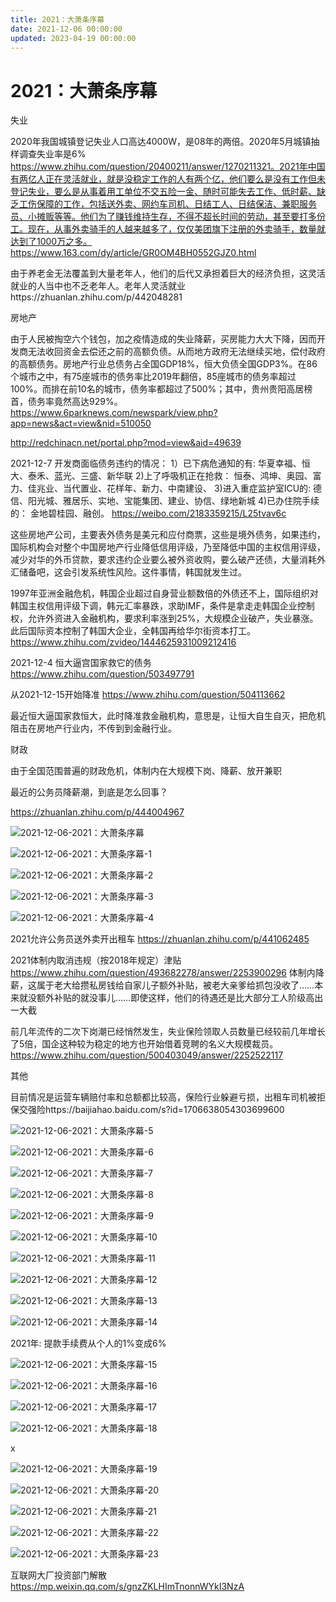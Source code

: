 ```yaml
---
title: 2021：大萧条序幕
date: 2021-12-06 00:00:00
updated: 2023-04-19 00:00:00
---
```


# 2021：大萧条序幕

失业

2020年我国城镇登记失业人口高达4000W，是08年的两倍。2020年5月城镇抽样调查失业率是6% https://www.zhihu.com/question/20400211/answer/1270211321。2021年中国有两亿人正在灵活就业，就是没稳定工作的人有两个亿，他们要么是没有工作但未登记失业，要么是从事着用工单位不交五险一金、随时可能失去工作、低时薪、缺乏工伤保障的工作，包括送外卖、网约车司机、日结工人、日结保洁、兼职服务员、小摊贩等等。他们为了赚钱维持生存，不得不超长时间的劳动，甚至要打多份工。现在，从事外卖骑手的人越来越多了，仅仅美团旗下注册的外卖骑手，数量就达到了1000万之多。https://www.163.com/dy/article/GR0OM4BH0552GJZ0.html

由于养老金无法覆盖到大量老年人，他们的后代又承担着巨大的经济负担，这灵活就业的人当中也不乏老年人。老年人灵活就业https://zhuanlan.zhihu.com/p/442048281

房地产

由于人民被掏空六个钱包，加之疫情造成的失业降薪，买房能力大大下降，因而开发商无法收回资金去偿还之前的高额负债。从而地方政府无法继续买地，偿付政府的高额债务。房地产行业总债务占全国GDP18%，恒大负债全国GDP3%。在86个城市之中，有75座城市的债务率比2019年翻倍，85座城市的债务率超过100%。而排在前10名的城市，债务率都超过了500%；其中，贵州贵阳高居榜首，债务率竟然高达929%。https://www.6parknews.com/newspark/view.php?app=news&act=view&nid=510050

http://redchinacn.net/portal.php?mod=view&aid=49639

2021-12-7 开发商面临债务违约的情况： 1）已下病危通知的有: 华夏幸福、恒大、泰禾、蓝光、三盛、新华联 2)上了呼吸机正在抢救： 恒泰、鸿坤、奥园、富力、佳兆业、当代置业、花样年、新力、中南建设、 3)进入重症监护室ICU的: 德信、阳光城、雅居乐、实地、宝能集团、建业、协信、绿地新城 4)已办住院手续的： 金地碧桂园、融创。
https://weibo.com/2183359215/L25tvav6c

这些房地产公司，主要表外债务是美元和应付商票，这些是境外债务，如果违约，国际机构会对整个中国房地产行业降低信用评级，乃至降低中国的主权信用评级，减少对华的外币贷款，要求违约企业要么被外资收购，要么破产还债，大量消耗外汇储备吧，这会引发系统性风险。这件事情，韩国就发生过。

1997年亚洲金融危机，韩国企业超过自身营业额数倍的外债还不上，国际组织对韩国主权信用评级下调，韩元汇率暴跌，求助IMF，条件是拿走走韩国企业控制权，允许外资进入金融机构，要求利率涨到25%，大规模企业破产，失业暴涨。此后国际资本控制了韩国大企业，全韩国再给华尔街资本打工。https://www.zhihu.com/zvideo/1444625931009212416

2021-12-4 恒大逼宫国家救它的债务 https://www.zhihu.com/question/503497791

从2021-12-15开始降准 https://www.zhihu.com/question/504113662

最近恒大逼国家救恒大，此时降准救金融机构，意思是，让恒大自生自灭，把危机阻击在房地产行业内，不传到到金融行业。

财政

由于全国范围普遍的财政危机，体制内在大规模下岗、降薪、放开兼职

最近的公务员降薪潮，到底是怎么回事？

https://zhuanlan.zhihu.com/p/444004967

![2021-12-06-2021：大萧条序幕](assets/2021-12-06-2021：大萧条序幕.jpeg)

![2021-12-06-2021：大萧条序幕-1](assets/2021-12-06-2021：大萧条序幕-1.jpeg)

![2021-12-06-2021：大萧条序幕-2](assets/2021-12-06-2021：大萧条序幕-2.jpeg)

![2021-12-06-2021：大萧条序幕-3](assets/2021-12-06-2021：大萧条序幕-3.jpeg)

![2021-12-06-2021：大萧条序幕-4](assets/2021-12-06-2021：大萧条序幕-4.jpeg)

2021允许公务员送外卖开出租车 https://zhuanlan.zhihu.com/p/441062485

2021体制内取消违规（按2018年规定）津贴 https://www.zhihu.com/question/493682278/answer/2253900296 体制内降薪，这属于老大给攒私房钱给自家儿子额外补贴，被老大亲爹给抓包没收了……本来就没额外补贴的就没事儿……即使这样，他们的待遇还是比大部分工人阶级高出一大截

前几年流传的二次下岗潮已经悄然发生，失业保险领取人员数量已经较前几年增长了5倍，国企这种较为稳定的地方也开始借着竞聘的名义大规模裁员。https://www.zhihu.com/question/500403049/answer/2252522117

其他

目前情况是运营车辆赔付率和总额都比较高，保险行业躲避亏损，出租车司机被拒保交强险https://baijiahao.baidu.com/s?id=1706638054303699600

![2021-12-06-2021：大萧条序幕-5](assets/2021-12-06-2021：大萧条序幕-5.jpeg)

![2021-12-06-2021：大萧条序幕-6](assets/2021-12-06-2021：大萧条序幕-6.jpeg)

![2021-12-06-2021：大萧条序幕-7](assets/2021-12-06-2021：大萧条序幕-7.jpeg)

![2021-12-06-2021：大萧条序幕-8](assets/2021-12-06-2021：大萧条序幕-8.jpeg)

![2021-12-06-2021：大萧条序幕-9](assets/2021-12-06-2021：大萧条序幕-9.jpeg)

![2021-12-06-2021：大萧条序幕-10](assets/2021-12-06-2021：大萧条序幕-10.jpeg)

![2021-12-06-2021：大萧条序幕-11](assets/2021-12-06-2021：大萧条序幕-11.jpeg)

![2021-12-06-2021：大萧条序幕-12](assets/2021-12-06-2021：大萧条序幕-12.jpeg)

![2021-12-06-2021：大萧条序幕-13](assets/2021-12-06-2021：大萧条序幕-13.jpeg)

![2021-12-06-2021：大萧条序幕-14](assets/2021-12-06-2021：大萧条序幕-14.jpeg)

2021年: 提款手续费从个人的1%变成6%

![2021-12-06-2021：大萧条序幕-15](assets/2021-12-06-2021：大萧条序幕-15.jpeg)

![2021-12-06-2021：大萧条序幕-16](assets/2021-12-06-2021：大萧条序幕-16.jpeg)

![2021-12-06-2021：大萧条序幕-17](assets/2021-12-06-2021：大萧条序幕-17.jpeg)

![2021-12-06-2021：大萧条序幕-18](assets/2021-12-06-2021：大萧条序幕-18.jpeg)

x

![2021-12-06-2021：大萧条序幕-19](assets/2021-12-06-2021：大萧条序幕-19.jpeg)

![2021-12-06-2021：大萧条序幕-20](assets/2021-12-06-2021：大萧条序幕-20.jpeg)

![2021-12-06-2021：大萧条序幕-21](assets/2021-12-06-2021：大萧条序幕-21.jpeg)

![2021-12-06-2021：大萧条序幕-22](assets/2021-12-06-2021：大萧条序幕-22.jpeg)

![2021-12-06-2021：大萧条序幕-23](assets/2021-12-06-2021：大萧条序幕-23.jpeg)

互联网大厂投资部门解散 https://mp.weixin.qq.com/s/gnzZKLHImTnonnWYkI3NzA
